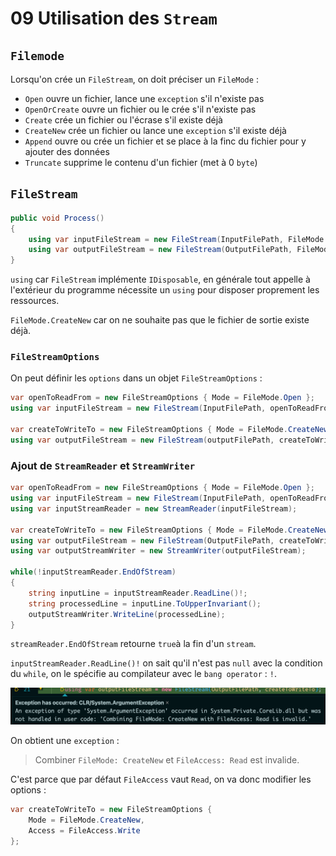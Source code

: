 # 09 Utilisation des `Stream`



## `Filemode`

Lorsqu'on crée un `FileStream`, on doit préciser un `FileMode` :

- `Open` ouvre un fichier, lance une `exception` s'il n'existe pas
- `OpenOrCreate` ouvre un fichier ou le crée s'il n'existe pas
- `Create` crée un fichier ou l'écrase s'il existe déjà
- `CreateNew` crée un fichier ou lance une `exception` s'il existe déjà
- `Append` ouvre ou crée un fichier et se place à la finc du fichier pour y ajouter des données
- `Truncate` supprime le contenu d'un fichier (met à 0 `byte`)



## `FileStream`

```cs
public void Process()
{
    using var inputFileStream = new FileStream(InputFilePath, FileMode.Open);
    using var outputFileStream = new FileStream(OutputFilePath, FileMode.CreateNew);
}
```

`using` car `FileStream` implémente `IDisposable`, en générale tout appelle à l'extérieur du programme nécessite un `using` pour disposer proprement les ressources.

`FileMode.CreateNew` car on ne souhaite pas que le fichier de sortie existe déjà.



### `FileStreamOptions`

On peut définir les `options` dans un objet `FileStreamOptions` :

```cs
var openToReadFrom = new FileStreamOptions { Mode = FileMode.Open };
using var inputFileStream = new FileStream(InputFilePath, openToReadFrom);

var createToWriteTo = new FileStreamOptions { Mode = FileMode.CreateNew };
using var outputFileStream = new FileStream(outputFilePath, createToWriteTo);
```



### Ajout de `StreamReader` et `StreamWriter`

```cs
var openToReadFrom = new FileStreamOptions { Mode = FileMode.Open };
using var inputFileStream = new FileStream(InputFilePath, openToReadFrom);
using var inputStreamReader = new StreamReader(inputFileStream);

var createToWriteTo = new FileStreamOptions { Mode = FileMode.CreateNew };
using var outputFileStream = new FileStream(OutputFilePath, createToWriteTo);
using var outputStreamWriter = new StreamWriter(outputFileStream);

while(!inputStreamReader.EndOfStream)
{
    string inputLine = inputStreamReader.ReadLine()!;
    string processedLine = inputLine.ToUpperInvariant();
    outputStreamWriter.WriteLine(processedLine);
}
```

`streamReader.EndOfStream` retourne `true`à la fin d'un `stream`.

`inputStreamReader.ReadLine()!` on sait qu'il n'est pas `null` avec la condition du `while`, on le spécifie au compilateur avec le `bang operator` : `!`.

<img src="assets/exception-execution-stream-processing-file.png" alt="exception-execution-stream-processing-file" style="zoom:50%;" />

On obtient une `exception` :

> Combiner `FileMode: CreateNew` et `FileAccess: Read` est invalide.

C'est parce que par défaut `FileAccess` vaut `Read`, on va donc modifier les options :

```cs
var createToWriteTo = new FileStreamOptions { 
    Mode = FileMode.CreateNew,
    Access = FileAccess.Write
};
```

